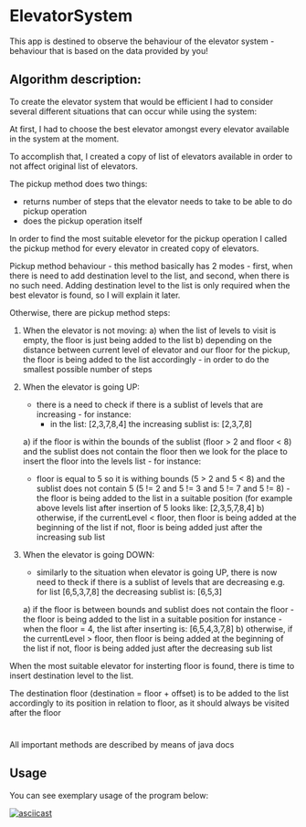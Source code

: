 # ElevatorSystem

This app is destined to observe the behaviour of the elevator system - behaviour that is based on the data provided by you!

## Algorithm description:

To create the elevator system that would be efficient I had to consider several different situations that can occur while using the system:

At first, I had to choose the best elevator amongst every elevator available in the system at the moment. 

To accomplish that, I created a copy of list of elevators available in order to not affect original list of elevators.

The pickup method does two things:
- returns number of steps that the elevator needs to take to be able to do pickup operation
- does the pickup operation itself 

In order to find the most suitable elevetor for the pickup operation I called the pickup method for every elevator in created copy of elevators.

Pickup method behaviour - this method basically has 2 modes - first, when there is need to add destination level to the list, and second, when there is no such need. 
Adding destination level to the list is only required when the best elevator is found, so I will explain it later.

Otherwise, there are pickup method steps:
1. When the elevator is not moving:
  a) when the list of levels to visit is empty, the floor is just being added to the list
  b) depending on the distance between current level of elevator and our floor for the pickup, the floor is being added to        the list accordingly - in order to do the smallest possible number of steps

2. When the elevator is going UP:
   - there is a need to check if there is a sublist of levels that are increasing - for instance:
      - in the list: [2,3,7,8,4] the increasing sublist is: [2,3,7,8]
      
   a) if the floor is within the bounds of the sublist (floor > 2 and floor < 8) and the sublist does not contain the floor         then we look for the place to insert the floor into the levels list - for instance:
      - floor is equal to 5 so it is withing bounds (5 > 2 and 5 < 8) and the sublist does not contain 5 (5 != 2 and 5 != 3         and 5 != 7 and 5 != 8) -
      the floor is being added to the list in a suitable position (for example above levels list after insertion of 5 looks         like: [2,3,5,7,8,4]
   b) otherwise, if the currentLevel < floor, then floor is being added at the beginning of the list
                 if not, floor is being added just after the increasing sub list

3. When the elevator is going DOWN:
   - similarly to the situation when elevator is going UP, there is now need to theck if there is a sublist of levels that      are decreasing e.g. for list [6,5,3,7,8] the decreasing sublist is: [6,5,3]
   
   a) if the floor is between bounds and sublist does not contain the floor - the floor is being added to the list in a             suitable position for instance - when the floor = 4, the list after inserting is: [6,5,4,3,7,8]
   b) otherwise, if the currentLevel > floor, then floor is being added at the beginning of the list
                 if not, floor is being added just after the decreasing sub list


When the most suitable elevator for insterting floor is found, there is time to insert destination level to the list.

The destination floor (destination = floor + offset) is to be added to the list accordingly to its position in relation to floor, as it should always be visited after the floor

#
All important methods are described by means of java docs 

## Usage 
You can see exemplary usage of the program below:

[![asciicast](https://asciinema.org/a/2aV0VJIeYUfNyT7wCCbQaJXmV.svg)](https://asciinema.org/a/2aV0VJIeYUfNyT7wCCbQaJXmV)
